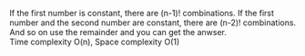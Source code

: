 If the first number is constant, there are (n-1)! combinations. If the first number and the second number are constant, there are (n-2)! combinations. And so on use the remainder and you can get the anwser.    
Time complexity O(n), Space complexity O(1)